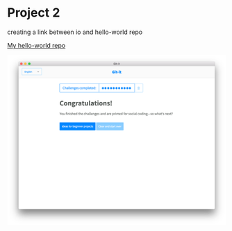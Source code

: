 # Project 2
creating a link between io and hello-world repo

[My hello-world repo](https://github.com/jfukuhar/hello-world)

![Github Completion image](images/done.png)
